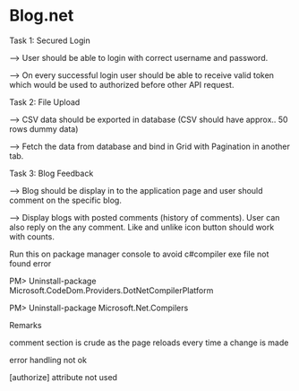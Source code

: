 # Blog.net
Task 1: Secured Login

--> User should be able to login with correct username and password.

--> On every successful login user should be able to receive valid token which would be used to authorized before other API request.

Task 2: File Upload

--> CSV data should be exported in database (CSV should have approx.. 50 rows dummy data)

--> Fetch the data from database and bind in Grid with Pagination in another tab.

Task 3: Blog Feedback

--> Blog should be display in to the application page and user should comment on the specific blog.

--> Display blogs with posted comments (history of comments). User can also reply on the any comment. Like and unlike icon button should work with counts.




Run this on package manager console to avoid c#compiler exe file not found error


PM> Uninstall-package Microsoft.CodeDom.Providers.DotNetCompilerPlatform


PM> Uninstall-package Microsoft.Net.Compilers


Remarks

comment section is crude as the page reloads every time a change is made

error handling not ok

[authorize] attribute not used
